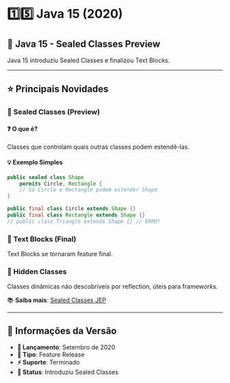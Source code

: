 # 1️⃣5️⃣ Java 15 (2020)

## 🚀 Java 15 - Sealed Classes Preview

Java 15 introduziu Sealed Classes e finalizou Text Blocks.

---

## ⭐ Principais Novidades

### 🔹 Sealed Classes (Preview)

#### ❓ O que é?
Classes que controlam quais outras classes podem estendê-las.

#### 💡 Exemplo Simples
```java
public sealed class Shape 
    permits Circle, Rectangle {
    // Só Circle e Rectangle podem estender Shape
}

public final class Circle extends Shape {}
public final class Rectangle extends Shape {}
// public class Triangle extends Shape {} // ERRO!
```

### 🔹 Text Blocks (Final)

Text Blocks se tornaram feature final.

### 🔹 Hidden Classes

Classes dinâmicas não descobríveis por reflection, úteis para frameworks.

📚 **Saiba mais**: [Sealed Classes JEP](https://openjdk.org/jeps/360)

---

## 📅 Informações da Versão

- **📅 Lançamento**: Setembro de 2020
- **🔧 Tipo**: Feature Release
- **⚡ Suporte**: Terminado
- **🎯 Status**: Introduziu Sealed Classes 